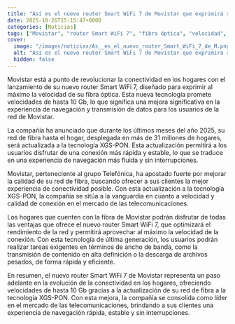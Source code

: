 ```yaml
---
title: "Así es el nuevo router Smart WiFi 7 de Movistar que exprimirá su fibra con hasta 10 Gb de velocidad"
date: 2025-10-26T15:15:47+0000
categories: [Noticias]
tags: ["Movistar", "router Smart WiFi 7", "fibra óptica", "velocidad", "tecnología XGS-PON", "conectividad", "red de fibra."]
cover:
  image: "/images/noticias/As__es_el_nuevo_router_Smart_WiFi_7_de_M.png"
  alt: "Así es el nuevo router Smart WiFi 7 de Movistar que exprimirá su fibra con hasta 10 Gb de velocidad"
  hidden: false
---
```


Movistar está a punto de revolucionar la conectividad en los hogares con el lanzamiento de su nuevo router Smart WiFi 7, diseñado para exprimir al máximo la velocidad de su fibra óptica. Esta nueva tecnología promete velocidades de hasta 10 Gb, lo que significa una mejora significativa en la experiencia de navegación y transmisión de datos para los usuarios de la red de Movistar.

La compañía ha anunciado que durante los últimos meses del año 2025, su red de fibra hasta el hogar, desplegada en más de 31 millones de hogares, será actualizada a la tecnología XGS-PON. Esta actualización permitirá a los usuarios disfrutar de una conexión más rápida y estable, lo que se traduce en una experiencia de navegación más fluida y sin interrupciones.

Movistar, perteneciente al grupo Telefónica, ha apostado fuerte por mejorar la calidad de su red de fibra, buscando ofrecer a sus clientes la mejor experiencia de conectividad posible. Con esta actualización a la tecnología XGS-PON, la compañía se sitúa a la vanguardia en cuanto a velocidad y calidad de conexión en el mercado de las telecomunicaciones.

Los hogares que cuenten con la fibra de Movistar podrán disfrutar de todas las ventajas que ofrece el nuevo router Smart WiFi 7, que optimizará el rendimiento de la red y permitirá aprovechar al máximo la velocidad de la conexión. Con esta tecnología de última generación, los usuarios podrán realizar tareas exigentes en términos de ancho de banda, como la transmisión de contenido en alta definición o la descarga de archivos pesados, de forma rápida y eficiente.

En resumen, el nuevo router Smart WiFi 7 de Movistar representa un paso adelante en la evolución de la conectividad en los hogares, ofreciendo velocidades de hasta 10 Gb gracias a la actualización de su red de fibra a la tecnología XGS-PON. Con esta mejora, la compañía se consolida como líder en el mercado de las telecomunicaciones, brindando a sus clientes una experiencia de navegación rápida, estable y sin interrupciones.

